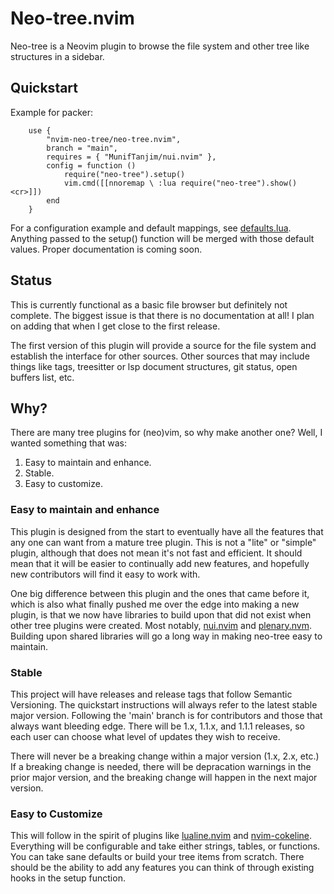 # Neo-tree.nvim

Neo-tree is a Neovim plugin to browse the file system and other tree like
structures in a sidebar. 

## Quickstart

Example for packer:
```
    use {
        "nvim-neo-tree/neo-tree.nvim",
        branch = "main",
        requires = { "MunifTanjim/nui.nvim" },
        config = function ()
            require("neo-tree").setup()
            vim.cmd([[nnoremap \ :lua require("neo-tree").show()<cr>]])
        end
    }
```

For a configuration example and default mappings, see [defaults.lua](https://github.com/nvim-neo-tree/neo-tree.nvim/blob/main/lua/neo-tree/defaults.lua).
Anything passed to the setup() function will be merged with those default values.
Proper documentation is coming soon.

## Status

This is currently functional as a basic file browser but definitely not
complete. The biggest issue is that there is no documentation at all! I plan on
adding that when I get close to the first release.

The first version of this plugin will provide a source for the file system and
establish the interface for other sources. Other sources that may include things
like tags, treesitter or lsp document structures, git status, open buffers 
list, etc.

## Why?

There are many tree plugins for (neo)vim, so why make another one? Well, I
wanted something that was:

1. Easy to maintain and enhance.
2. Stable.
3. Easy to customize.

### Easy to maintain and enhance

This plugin is designed from the start to eventually have all the features that 
any one can want from a mature tree plugin. This is not a "lite" or "simple"
plugin, although that does not mean it's not fast and efficient. It should mean
that it will be easier to continually add new features, and hopefully new
contributors will find it easy to work with.

One big difference between this plugin and the ones that came before it, which
is also what finally pushed me over the edge into making a new plugin, is that
we now have libraries to build upon that did not exist when other tree plugins
were created. Most notably, [nui.nvim](https://github.com/MunifTanjim/nui.nvim)
and [plenary.nvm](https://github.com/nvim-lua/plenary.nvim). Building upon
shared libraries will go a long way in making neo-tree easy to maintain.

### Stable

This project will have releases and release tags that follow Semantic
Versioning. The quickstart instructions will always refer to the latest stable
major version. Following the 'main' branch is for contributors and those that
always want bleeding edge. There will be 1.x, 1.1.x, and 1.1.1 releases, so each
user can choose what level of updates they wish to receive.

There will never be a breaking change within a major version (1.x, 2.x, etc.) If
a breaking change is needed, there will be depracation warnings in the prior
major version, and the breaking change will happen in the next major version.

### Easy to Customize

This will follow in the spirit of plugins like
[lualine.nvim](https://github.com/nvim-lualine/lualine.nvim) and
[nvim-cokeline](https://github.com/noib3/nvim-cokeline). Everything will be
configurable and take either strings, tables, or functions. You can take sane
defaults or build your tree items from scratch. There should be the ability to
add any features you can think of through existing hooks in the setup function.
